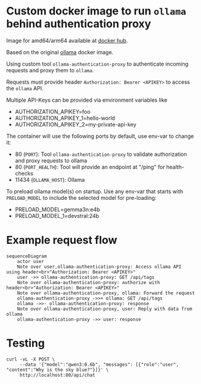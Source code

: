 # Custom docker image to run `ollama` behind authentication proxy

Image for amd64/arm64 available at [docker hub](https://hub.docker.com/repository/docker/brilliantcreator/ollama-authentication-proxy).

Based on the original [ollama](https://hub.docker.com/r/ollama/ollama) docker image.

Using custom tool `ollama-authentication-proxy` to authenticate
incoming requests and proxy them to `ollama`.

Requests must provide header `Authorization: Bearer <APIKEY>` to access the `ollama` API.

Multiple API-Keys can be provided via environment variables like
- AUTHORIZATION_APIKEY=foo
- AUTHORIZATION_APIKEY_1=hello-world
- AUTHORIZATION_APIKEY_2=my-private-api-key

The container will use the following ports by default, use env-var to change it:

- 80 (`PORT`): Tool `ollama-authentication-proxy` to validate authorization and proxy requests to ollama
- 80 (`PORT_HEALTH`): Tool will provide an endpoint at "/ping" for health-checks
- 11434 (`OLLAMA_HOST`): Ollama

To preload ollama model(s) on startup.
Use any env-var that starts with `PRELOAD_MODEL` to include the selected model for pre-loading:

- PRELOAD_MODEL=gemma3n:e4b
- PRELOAD_MODEL_1=devstral:24b

# Example request flow

```mermaid
sequenceDiagram
    actor user
    Note over user,ollama-authentication-proxy: Access ollama API using header<br>"Authorization: Bearer <APIKEY>"
    user ->> ollama-authentication-proxy: GET /api/tags
    Note over ollama-authentication-proxy: authorize with header<br>"Authorization: Bearer <APIKEY>"
    Note over ollama-authentication-proxy, ollama: Forward the request
    ollama-authentication-proxy ->>+ ollama: GET /api/tags
    ollama ->>- ollama-authentication-proxy: response
    Note over ollama-authentication-proxy, user: Reply with data from ollama
    ollama-authentication-proxy ->> user: response
```

# Testing

```shell
curl -vL -X POST \
     --data '{"model":"qwen3:0.6b", "messages": [{"role":"user", "content":"Why is the sky blue?"}]}' \
     http://localhost:80/api/chat
```
